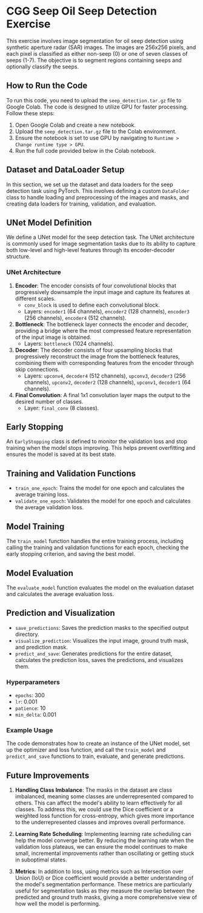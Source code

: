 # CGG Seep Oil Seep Detection Exercise

This exercise involves image segmentation for oil seep detection using synthetic aperture radar (SAR) images. The images are 256x256 pixels, and each pixel is classified as either non-seep (0) or one of seven classes of seeps (1-7). The objective is to segment regions containing seeps and optionally classify the seeps.

## How to Run the Code

To run this code, you need to upload the `seep_detection.tar.gz` file to Google Colab. The code is designed to utilize GPU for faster processing. Follow these steps:

1. Open Google Colab and create a new notebook.
2. Upload the `seep_detection.tar.gz` file to the Colab environment.
3. Ensure the notebook is set to use GPU by navigating to `Runtime > Change runtime type > GPU`.
4. Run the full code provided below in the Colab notebook.

## Dataset and DataLoader Setup

In this section, we set up the dataset and data loaders for the seep detection task using PyTorch. This involves defining a custom `DataFolder` class to handle loading and preprocessing of the images and masks, and creating data loaders for training, validation, and evaluation.

## UNet Model Definition

We define a UNet model for the seep detection task. The UNet architecture is commonly used for image segmentation tasks due to its ability to capture both low-level and high-level features through its encoder-decoder structure.

### UNet Architecture

1. **Encoder**: The encoder consists of four convolutional blocks that progressively downsample the input image and capture its features at different scales.
   - `conv_block` is used to define each convolutional block.
   - Layers: `encoder1` (64 channels), `encoder2` (128 channels), `encoder3` (256 channels), `encoder4` (512 channels).
2. **Bottleneck**: The bottleneck layer connects the encoder and decoder, providing a bridge where the most compressed feature representation of the input image is obtained.
   - Layers: `bottleneck` (1024 channels).
3. **Decoder**: The decoder consists of four upsampling blocks that progressively reconstruct the image from the bottleneck features, combining them with corresponding features from the encoder through skip connections.
   - Layers: `upconv4`, `decoder4` (512 channels), `upconv3`, `decoder3` (256 channels), `upconv2`, `decoder2` (128 channels), `upconv1`, `decoder1` (64 channels).
4. **Final Convolution**: A final 1x1 convolution layer maps the output to the desired number of classes.
   - Layer: `final_conv` (8 classes).

## Early Stopping

An `EarlyStopping` class is defined to monitor the validation loss and stop training when the model stops improving. This helps prevent overfitting and ensures the model is saved at its best state.

## Training and Validation Functions

- `train_one_epoch`: Trains the model for one epoch and calculates the average training loss.
- `validate_one_epoch`: Validates the model for one epoch and calculates the average validation loss.

## Model Training

The `train_model` function handles the entire training process, including calling the training and validation functions for each epoch, checking the early stopping criterion, and saving the best model.

## Model Evaluation

The `evaluate_model` function evaluates the model on the evaluation dataset and calculates the average evaluation loss.

## Prediction and Visualization

- `save_predictions`: Saves the prediction masks to the specified output directory.
- `visualize_prediction`: Visualizes the input image, ground truth mask, and prediction mask.
- `predict_and_save`: Generates predictions for the entire dataset, calculates the prediction loss, saves the predictions, and visualizes them.

### Hyperparameters

- `epochs`: 300
- `lr`: 0.001
- `patience`: 10
- `min_delta`: 0.001

### Example Usage

The code demonstrates how to create an instance of the UNet model, set up the optimizer and loss function, and call the `train_model` and `predict_and_save` functions to train, evaluate, and generate predictions.

## Future Improvements

1. **Handling Class Imbalance**: The masks in the dataset are class imbalanced, meaning some classes are underrepresented compared to others. This can affect the model's ability to learn effectively for all classes. To address this, we could use the Dice coefficient or a weighted loss function for cross-entropy, which gives more importance to the underrepresented classes and improves overall performance.


2. **Learning Rate Scheduling**: Implementing learning rate scheduling can help the model converge better. By reducing the learning rate when the validation loss plateaus, we can ensure the model continues to make small, incremental improvements rather than oscillating or getting stuck in suboptimal states.


3. **Metrics**: In addition to loss, using metrics such as Intersection over Union (IoU) or Dice coefficient would provide a better understanding of the model's segmentation performance. These metrics are particularly useful for segmentation tasks as they measure the overlap between the predicted and ground truth masks, giving a more comprehensive view of how well the model is performing.
